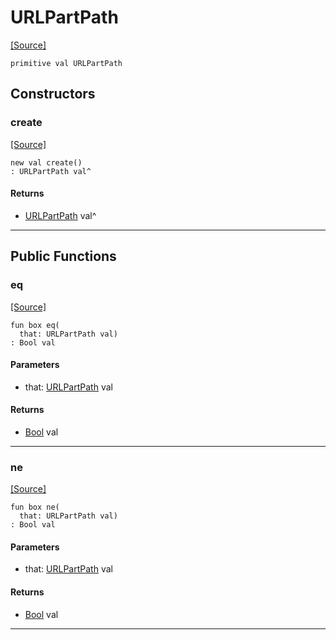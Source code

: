 # URLPartPath
<span class="source-link">[[Source]](src/http_server/url_encode.md#L4)</span>
```pony
primitive val URLPartPath
```

## Constructors

### create
<span class="source-link">[[Source]](src/http_server/url_encode.md#L4)</span>


```pony
new val create()
: URLPartPath val^
```

#### Returns

* [URLPartPath](http_server-URLPartPath.md) val^

---

## Public Functions

### eq
<span class="source-link">[[Source]](src/http_server/url_encode.md#L5)</span>


```pony
fun box eq(
  that: URLPartPath val)
: Bool val
```
#### Parameters

*   that: [URLPartPath](http_server-URLPartPath.md) val

#### Returns

* [Bool](builtin-Bool.md) val

---

### ne
<span class="source-link">[[Source]](src/http_server/url_encode.md#L5)</span>


```pony
fun box ne(
  that: URLPartPath val)
: Bool val
```
#### Parameters

*   that: [URLPartPath](http_server-URLPartPath.md) val

#### Returns

* [Bool](builtin-Bool.md) val

---

